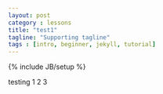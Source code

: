 ```yaml
---
layout: post
category : lessons
title: "test1"
tagline: "Supporting tagline"
tags : [intro, beginner, jekyll, tutorial]
---
```

{% include JB/setup %}

testing 1 2 3
